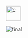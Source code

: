 <a href="https://vuejs.org" target="_blank" rel="noreferrer"> <img src="https://www.svgrepo.com/show/354528/vue.svg" alt="c" width="40" height="40"/> </a>

![final](https://github.com/axelvag/La_bonne_fourchette_reservation/assets/110343366/87b38f0d-f638-4830-ba0f-1ca2a97ba76f)
